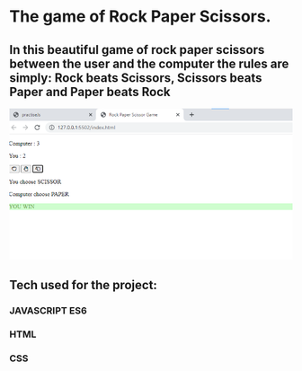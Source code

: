 # The game of Rock Paper Scissors.

## In this beautiful game of rock paper scissors between the user and the computer the rules are simply: Rock beats Scissors, Scissors beats Paper and Paper beats Rock

![img](rpsgame.png)

## Tech used for the project:

### JAVASCRIPT ES6

### HTML

### CSS
